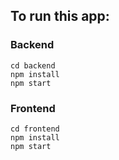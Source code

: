## To run this app:

### Backend
```
cd backend
npm install
npm start
```

### Frontend
```
cd frontend
npm install
npm start
```